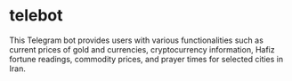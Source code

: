 # telebot
This Telegram bot provides users with various functionalities such as current prices of gold and currencies, cryptocurrency information, Hafiz fortune readings, commodity prices, and prayer times for selected cities in Iran.
